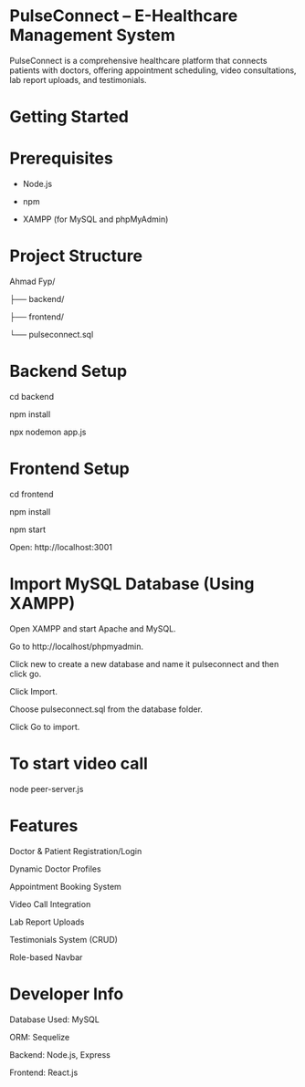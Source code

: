 # PulseConnect – E-Healthcare Management System

PulseConnect is a comprehensive healthcare platform that connects patients with doctors, offering appointment scheduling, video consultations, lab report uploads, and testimonials.


# Getting Started


# Prerequisites

- Node.js
  
- npm
  
- XAMPP (for MySQL and phpMyAdmin)


# Project Structure
Ahmad Fyp/

├── backend/

├── frontend/

└── pulseconnect.sql


# Backend Setup

cd backend

npm install

npx nodemon app.js


# Frontend Setup

cd frontend

npm install

npm start

Open: http://localhost:3001


# Import MySQL Database (Using XAMPP)

Open XAMPP and start Apache and MySQL.

Go to http://localhost/phpmyadmin.

Click new to create a new database and name it pulseconnect and then click go.

Click Import.

Choose pulseconnect.sql from the database folder.

Click Go to import.


# To start video call
node peer-server.js


# Features

Doctor & Patient Registration/Login

Dynamic Doctor Profiles

Appointment Booking System

Video Call Integration

Lab Report Uploads

Testimonials System (CRUD)

Role-based Navbar


# Developer Info

Database Used: MySQL

ORM: Sequelize

Backend: Node.js, Express

Frontend: React.js
